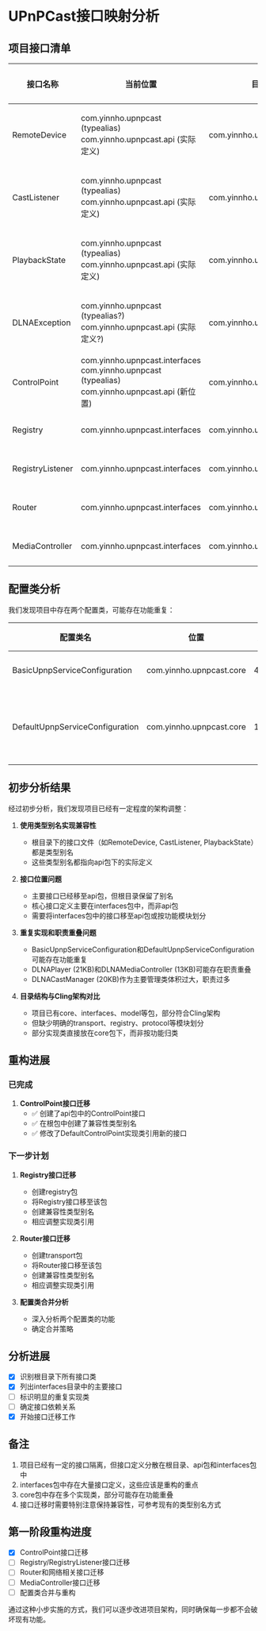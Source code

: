 # UPnPCast接口映射分析

## 项目接口清单

| 接口名称 | 当前位置 | 目标位置 | 主要实现类 | 依赖关系 | 优先级 | 状态 |
|---------|---------|---------|-----------|----------|-------|------|
| RemoteDevice | com.yinnho.upnpcast (typealias)<br>com.yinnho.upnpcast.api (实际定义) | com.yinnho.upnpcast.api | 实际是data class，非接口 | UPnPCacheManager | 高 | 已符合目标 |
| CastListener | com.yinnho.upnpcast (typealias)<br>com.yinnho.upnpcast.api (实际定义) | com.yinnho.upnpcast.api | 需要进一步分析 | RemoteDevice, DLNAException | 高 | 已符合目标 |
| PlaybackState | com.yinnho.upnpcast (typealias)<br>com.yinnho.upnpcast.api (实际定义) | com.yinnho.upnpcast.api | 枚举类型 | 无 | 高 | 已符合目标 |
| DLNAException | com.yinnho.upnpcast (typealias?)<br>com.yinnho.upnpcast.api (实际定义?) | com.yinnho.upnpcast.api | 异常类 | DLNAErrorType | 高 | 已符合目标 |
| ControlPoint | com.yinnho.upnpcast.interfaces<br>com.yinnho.upnpcast (typealias)<br>com.yinnho.upnpcast.api (新位置) | com.yinnho.upnpcast.api | DefaultControlPoint | RemoteDevice | 高 | ✅ 已迁移 |
| Registry | com.yinnho.upnpcast.interfaces | com.yinnho.upnpcast.registry | 需要进一步分析 | RemoteDevice, RegistryListener | 高 | 待迁移 |
| RegistryListener | com.yinnho.upnpcast.interfaces | com.yinnho.upnpcast.registry | 需要进一步分析 | RemoteDevice, Registry | 中 | 待迁移 |
| Router | com.yinnho.upnpcast.interfaces | com.yinnho.upnpcast.transport | 需要进一步分析 | 网络消息接口 | 中 | 待迁移 |
| MediaController | com.yinnho.upnpcast.interfaces | com.yinnho.upnpcast.control | DLNAMediaController | 播放控制接口 | 高 | 待迁移 |

## 配置类分析

我们发现项目中存在两个配置类，可能存在功能重复：

| 配置类名 | 位置 | 大小 | 功能描述 |
|---------|------|-----|---------|
| BasicUpnpServiceConfiguration | com.yinnho.upnpcast.core | 4.5KB | 基础配置类 |
| DefaultUpnpServiceConfiguration | com.yinnho.upnpcast.core | 16KB | 默认配置类，功能似乎更多 |

## 初步分析结果

经过初步分析，我们发现项目已经有一定程度的架构调整：

1. **使用类型别名实现兼容性**
   - 根目录下的接口文件（如RemoteDevice, CastListener, PlaybackState）都是类型别名
   - 这些类型别名都指向api包下的实际定义

2. **接口位置问题**
   - 主要接口已经移至api包，但根目录保留了别名
   - 核心接口定义主要在interfaces包中，而非api包
   - 需要将interfaces包中的接口移至api包或按功能模块划分

3. **重复实现和职责重叠问题**
   - BasicUpnpServiceConfiguration和DefaultUpnpServiceConfiguration可能存在功能重复
   - DLNAPlayer (21KB)和DLNAMediaController (13KB)可能存在职责重叠
   - DLNACastManager (20KB)作为主要管理类体积过大，职责过多

4. **目录结构与Cling架构对比**
   - 项目已有core、interfaces、model等包，部分符合Cling架构
   - 但缺少明确的transport、registry、protocol等模块划分
   - 部分实现类直接放在core包下，而非按功能归类

## 重构进展

### 已完成
1. **ControlPoint接口迁移**
   - ✅ 创建了api包中的ControlPoint接口
   - ✅ 在根包中创建了兼容性类型别名
   - ✅ 修改了DefaultControlPoint实现类引用新的接口

### 下一步计划
1. **Registry接口迁移**
   - 创建registry包
   - 将Registry接口移至该包
   - 创建兼容性类型别名
   - 相应调整实现类引用

2. **Router接口迁移**
   - 创建transport包
   - 将Router接口移至该包
   - 创建兼容性类型别名
   - 相应调整实现类引用

3. **配置类合并分析**
   - 深入分析两个配置类的功能
   - 确定合并策略

## 分析进展
- [x] 识别根目录下所有接口类
- [x] 列出interfaces目录中的主要接口
- [ ] 标识明显的重复实现类
- [ ] 确定接口依赖关系
- [x] 开始接口迁移工作

## 备注
1. 项目已经有一定的接口隔离，但接口定义分散在根目录、api包和interfaces包中
2. interfaces包中存在大量接口定义，这些应该是重构的重点
3. core包中存在多个实现类，部分可能存在功能重叠
4. 接口迁移时需要特别注意保持兼容性，可参考现有的类型别名方式

## 第一阶段重构进度
- [x] ControlPoint接口迁移
- [ ] Registry/RegistryListener接口迁移
- [ ] Router和网络相关接口迁移
- [ ] MediaController接口迁移
- [ ] 配置类合并与重构

通过这种小步实施的方式，我们可以逐步改进项目架构，同时确保每一步都不会破坏现有功能。 